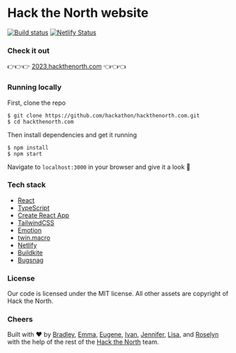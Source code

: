 # Hack the North website

[![Build status](https://badge.buildkite.com/e0b3634fe73c0173056e76fc7c7c22626524d5811c699e1c1f.svg?branch=release)](https://buildkite.com/hack-the-north/hack-the-north-website) [![Netlify Status](https://api.netlify.com/api/v1/badges/c6c611b5-dcda-4bbd-a579-258a8d568a70/deploy-status)](https://app.netlify.com/sites/2023-hackthenorth-com/deploys)

### Check it out

👉👉👉 [2023.hackthenorth.com](https://2023.hackthenorth.com/) 👈👈👈

### Running locally

First, clone the repo

```
$ git clone https://github.com/hackathon/hackthenorth.com.git
$ cd hackthenorth.com
```

Then install dependencies and get it running

```
$ npm install
$ npm start
```

Navigate to `localhost:3000` in your browser and give it a look 👀

### Tech stack

- [React](https://reactjs.org/)
- [TypeScript](https://www.typescriptlang.org/)
- [Create React App](https://github.com/facebook/create-react-app/)
- [TailwindCSS](https://tailwindcss.com/)
- [Emotion](https://emotion.sh/docs/introduction)
- [twin.macro](https://github.com/ben-rogerson/twin.macro)
- [Netlify](https://www.netlify.com/)
- [Buildkite](https://buildkite.com)
- [Bugsnag](https://www.bugsnag.com)

### License

Our code is licensed under the MIT license. All other assets are copyright of Hack the North.

### Cheers

Built with ❤️ by [Bradley](https://github.com/bradleyhrc), [Emma](https://github.com/emmahuangg), [Eugene](https://github.com/Ezzhingy), [Ivan](https://github.com/IvanYu327), [Jennifer](https://github.com/jennifer-lu), [Lisa](https://github.com/lisazhao30), and [Roselyn](https://github.com/roselynh100) with the help of the rest of the [Hack the North](https://github.com/orgs/hackathon/people) team.
